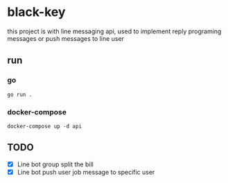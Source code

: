 # black-key
this project is with line messaging api, used to implement reply programing messages or push messages to line user
## run
### go
```shell
go run .
```
### docker-compose
```shell
docker-compose up -d api
```
## TODO
- [x] Line bot group split the bill
- [x] Line bot push user job message to specific user